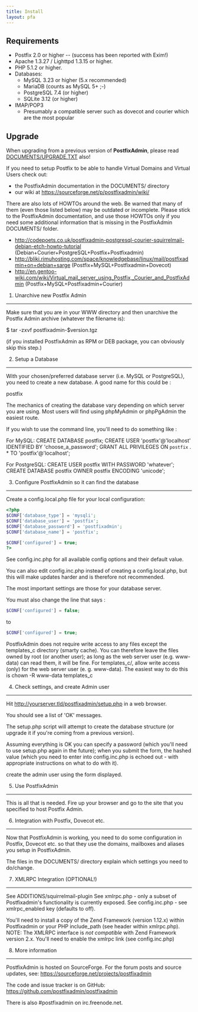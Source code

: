 ```yaml
---
title: Install
layout: pfa
---
```


## Requirements

- Postfix 2.0 or higher
-- (success has been reported with Exim!)
- Apache 1.3.27 / Lighttpd 1.3.15 or higher.
- PHP 5.1.2 or higher.
- Databases:
  - MySQL 3.23 or higher (5.x recommended)
  - MariaDB (counts as MySQL 5+ ;-)
  - PostgreSQL 7.4 (or higher)
  - SQLite 3.12 (or higher)
- IMAP/POP3
  - Presumably a compatible server such as dovecot and courier which are the most popular


## Upgrade

When upgrading from a previous version of **PostfixAdmin**, please read 
[DOCUMENTS/UPGRADE.TXT](https://github.com/postfixadmin/postfixadmin/blob/master/DOCUMENTS/UPGRADE.txt) also!

If you need to setup Postfix to be able to handle Virtual Domains and Virtual Users check out:

  - the PostfixAdmin documentation in the DOCUMENTS/ directory
  - our wiki at https://sourceforge.net/p/postfixadmin/wiki/

There are also lots of HOWTOs around the web. Be warned that many of them 
(even those listed below) may be outdated or incomplete. 
Please stick to the PostfixAdmin documentation, and use those HOWTOs only if
you need some additional information that is missing in the PostfixAdmin 
DOCUMENTS/ folder.

  - http://codepoets.co.uk/postfixadmin-postgresql-courier-squirrelmail-debian-etch-howto-tutorial (Debian+Courier+PostgreSQL+Postfix+Postfixadmin)
  - http://bliki.rimuhosting.com/space/knowledgebase/linux/mail/postfixadmin+on+debian+sarge (Postfix+MySQL+Postfixadmin+Dovecot)
  - http://en.gentoo-wiki.com/wiki/Virtual_mail_server_using_Postfix,_Courier_and_PostfixAdmin (Postfix+MySQL+Postfixadmin+Courier)


1. Unarchive new Postfix Admin
----------------------------------

Make sure that you are in your WWW directory and then unarchive the
Postfix Admin archive (whatever the filename is):

  $ tar -zxvf postfixadmin-$version.tgz

(if you installed PostfixAdmin as RPM or DEB package, you can obviously skip this step.)


2. Setup a Database
-------------------

With your chosen/preferred database server (i.e. MySQL or PostgreSQL), 
you need to create a new database. A good name for this could be :

  postfix

The mechanics of creating the database vary depending on which server 
you are using. Most users will find using phpMyAdmin or phpPgAdmin the
easiest route.

If you wish to use the command line, you'll need to do something like :

For MySQL:
  CREATE DATABASE postfix;
  CREATE USER 'postfix'@'localhost' IDENTIFIED BY 'choose_a_password';
  GRANT ALL PRIVILEGES ON `postfix` . * TO 'postfix'@'localhost';

For PostgreSQL:
  CREATE USER postfix WITH PASSWORD 'whatever';
  CREATE DATABASE postfix OWNER postfix ENCODING 'unicode';


3. Configure PostfixAdmin so it can find the database
-----------------------------------------------------

Create a config.local.php file for your local configuration:

```php
<?php
$CONF['database_type'] = 'mysqli';
$CONF['database_user'] = 'postfix';
$CONF['database_password'] = 'postfixadmin';
$CONF['database_name'] = 'postfix';

$CONF['configured'] = true;
?>
```

See config.inc.php for all available config options and their default value.

You can also edit config.inc.php instead of creating a config.local.php,
but this will make updates harder and is therefore not recommended.

The most important settings are those for your database server.

You must also change the line that says :

```php
$CONF['configured'] = false;
```
to
```php
$CONF['configured'] = true;
```

PostfixAdmin does not require write access to any files except the templates_c 
directory (smarty cache). You can therefore leave the files owned by root (or
another user); as long as the web server user (e.g. www-data) can read them, it
will be fine.
For templates_c/, allow write access (only) for the web server user (e. g. www-data).
The easiest way to do this is   chown -R www-data templates_c


4. Check settings, and create Admin user
----------------------------------------

Hit http://yourserver.tld/postfixadmin/setup.php in a web browser.

You should see a list of 'OK' messages. 

The setup.php script will attempt to create the database structure 
(or upgrade it if you're coming from a previous version). 

Assuming everything is OK you can specify a password (which you'll 
need to use setup.php again in the future); when you submit the form, 
the hashed value (which you need to enter into config.inc.php is echoed 
out - with appropriate instructions on what to do with it).

create the admin user using the form displayed.

5. Use PostfixAdmin
-------------------

This is all that is needed. Fire up your browser and go to the site that you
specified to host Postfix Admin.

6. Integration with Postfix, Dovecot etc.
-----------------------------------------

Now that PostfixAdmin is working, you need to do some configuration in Postfix,
Dovecot etc. so that they use the domains, mailboxes and aliases you setup in
PostfixAdmin.

The files in the DOCUMENTS/ directory explain which settings you need to
do/change.

7. XMLRPC Integration (OPTIONAL!)
--------------------------------

See ADDITIONS/squirrelmail-plugin
See xmlrpc.php - only a subset of Postfixadmin's functionality is currently exposed.
See config.inc.php - see xmlrpc_enabled key (defaults to off).

You'll need to install a copy of the Zend Framework (version 1.12.x) within Postfixadmin
or your PHP include_path (see header within xmlrpc.php).
NOTE: The XMLRPC interface is _not compatible_ with Zend Framework version 2.x.
You'll need to enable the xmlrpc link (see config.inc.php)

8. More information
-------------------

PostfixAdmin is hosted on SourceForge. For the forum posts and source updates, see:
    https://sourceforge.net/projects/postfixadmin

The code and issue tracker is on GitHub:
    https://github.com/postfixadmin/postfixadmin

There is also #postfixadmin on irc.freenode.net.
